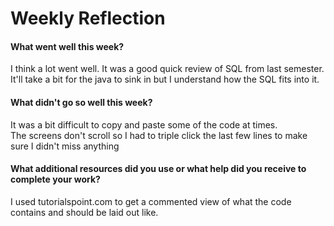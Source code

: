 # Weekly Reflection

#### What went well this week?

I think a lot went well.  It was a good quick review of SQL from last semester.  It'll take a bit for the java to sink in but I understand how the SQL fits into it.

#### What didn't go so well this week?

It was a bit difficult to copy and paste some of the code at times.  
The screens don't scroll so I had to triple click the last few lines to make sure I didn't miss anything

#### What additional resources did you use or what help did you receive to complete your work?

I used tutorialspoint.com to get a commented view of what the code contains and should be laid out like.  
